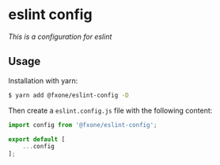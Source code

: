 # eslint config

_This is a configuration for eslint_

## Usage

Installation with yarn:

```bash
$ yarn add @fxone/eslint-config -D
```

Then create a `eslint.config.js` file with the following content:

```js
import config from '@fxone/eslint-config';

export default [
    ...config
];
```
